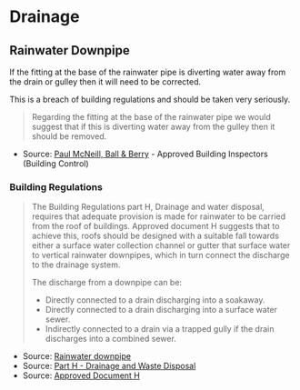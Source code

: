 # Drainage

## Rainwater Downpipe

If the fitting at the base of the rainwater pipe is diverting water away from the drain or gulley then it will need to be corrected.

This is a breach of building regulations and should be taken very seriously.

> Regarding the fitting at the base of the rainwater pipe we would suggest that if this is diverting water away from the gulley then it should be removed.

* Source: [Paul McNeill, Ball & Berry](https://ballandberry.co.uk/meet-the-team/paul-mcneill/) - Approved Building Inspectors (Building Control)

### Building Regulations

> The Building Regulations part H, Drainage and water disposal, requires that adequate provision is made for rainwater to be carried from the roof of buildings. Approved document H suggests that to achieve this, roofs should be designed with a suitable fall towards either a surface water collection channel or gutter that surface water to vertical rainwater downpipes, which in turn connect the discharge to the drainage system.
>
> The discharge from a downpipe can be:
> - Directly connected to a drain discharging into a soakaway.
> - Directly connected to a drain discharging into a surface water sewer.
> - Indirectly connected to a drain via a trapped gully if the drain discharges into a combined sewer.

* Source: [Rainwater downpipe](https://www.designingbuildings.co.uk/wiki/Rainwater_downpipe)
* Source: [Part H - Drainage and Waste Disposal](https://www.planningportal.co.uk/info/200135/approved_documents/71/part_h_-_drainage_and_waste_disposal)
* Source: [Approved Document H](https://assets.publishing.service.gov.uk/government/uploads/system/uploads/attachment_data/file/442889/BR_PDF_AD_H_2015.pdf)
